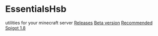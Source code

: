 # EssentialsHsb
utilities for your minecraft server
      [Releases](https://github.com/HasheDev/EssentialsHsb/releases)
        [Beta version](https://github.com/HasheDev/EssentialsHsb/releases/download/1.2/EssentialsHsb.jar)
              [Recommended Spigot 1.8](https://cdn.getbukkit.org/spigot/spigot-1.8-R0.1-SNAPSHOT-latest.jar)
